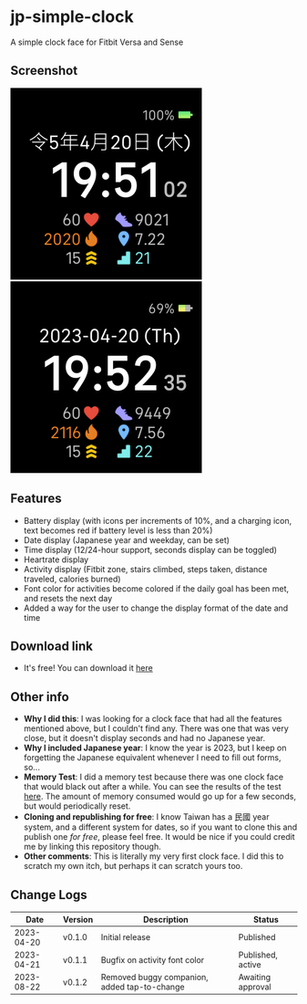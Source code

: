 # jp-simple-clock
A simple clock face for Fitbit Versa and Sense

## Screenshot
![A screenshot of the clock face showing a non-100% battery, and 24-hour time display](https://raw.githubusercontent.com/kieferyap/jp-simple-clock/master/screenshots/02.png)
![A screenshot of the clock face showing a 100% battery level, and a 12-hour time display](https://raw.githubusercontent.com/kieferyap/jp-simple-clock/master/screenshots/01.png)

## Features
- Battery display (with icons per increments of 10%, and a charging icon, text becomes red if battery level is less than 20%)
- Date display (Japanese year and weekday, can be set)
- Time display (12/24-hour support, seconds display can be toggled)
- Heartrate display
- Activity display (Fitbit zone, stairs climbed, steps taken, distance traveled, calories burned)
- Font color for activities become colored if the daily goal has been met, and resets the next day
- Added a way for the user to change the display format of the date and time

## Download link
- It's free! You can download it [here](https://gallery.fitbit.com/ja-jp/details/421deffc-8d63-47a6-9ceb-54af6881b8de)

## Other info
- **Why I did this**: I was looking for a clock face that had all the features mentioned above, but I couldn't find any. There was one that was very close, but it doesn't display seconds and had no Japanese year.
- **Why I included Japanese year**: I know the year is 2023, but I keep on forgetting the Japanese equivalent whenever I need to fill out forms, so...
- **Memory Test**: I did a memory test because there was one clock face that would black out after a while. You can see the results of the test [here](https://raw.githubusercontent.com/kieferyap/jp-simple-clock/master/resources/memory-test.txt). The amount of memory consumed would go up for a few seconds, but would periodically reset.
- **Cloning and republishing for free**: I know Taiwan has a 民國 year system, and a different system for dates, so if you want to clone this and publish one *for free*, please feel free. It would be nice if you could credit me by linking this repository though. 
- **Other comments**: This is literally my very first clock face. I did this to scratch my own itch, but perhaps it can scratch yours too.

## Change Logs

Date | Version | Description | Status
--- | --- | --- | --- 
2023-04-20 | v0.1.0 | Initial release | Published
2023-04-21 | v0.1.1 | Bugfix on activity font color | Published, active
2023-08-22 | v0.1.2 | Removed buggy companion, added tap-to-change | Awaiting approval
